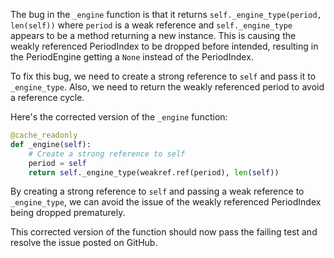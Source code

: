 The bug in the `_engine` function is that it returns `self._engine_type(period, len(self))` where `period` is a weak reference and `self._engine_type` appears to be a method returning a new instance. This is causing the weakly referenced PeriodIndex to be dropped before intended, resulting in the PeriodEngine getting a `None` instead of the PeriodIndex.

To fix this bug, we need to create a strong reference to `self` and pass it to `_engine_type`. Also, we need to return the weakly referenced period to avoid a reference cycle.

Here's the corrected version of the `_engine` function:
```python
@cache_readonly
def _engine(self):
    # Create a strong reference to self
    period = self
    return self._engine_type(weakref.ref(period), len(self))
```
By creating a strong reference to `self` and passing a weak reference to `_engine_type`, we can avoid the issue of the weakly referenced PeriodIndex being dropped prematurely.

This corrected version of the function should now pass the failing test and resolve the issue posted on GitHub.
